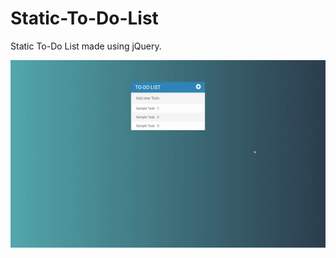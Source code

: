 # Static-To-Do-List

Static To-Do List made using jQuery. 

<p align="center">
  <img src="demoGIF.gif?raw=true" width="600px" height="300px">
</p>

